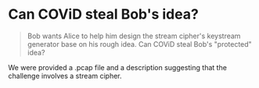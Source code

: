 # Can COViD steal Bob's idea?

> Bob wants Alice to help him design the stream cipher's keystream generator base on his rough idea. Can COViD steal Bob's "protected" idea? 

We were provided a .pcap file and a description suggesting that the challenge involves a stream cipher.

